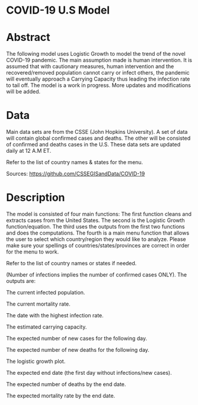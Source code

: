 # COVID-19 U.S Model

# Abstract
The following model uses Logistic Growth to model the trend of the novel COVID-19 pandemic. The main assumption made is human intervention. It is assumed that with cautionary measures, human intervention and the recovered/removed population cannot carry or infect others, the pandemic will eventually approach a Carrying Capacity thus leading the infection rate to tail off. 
The model is a work in progress. More updates and modifications will be added.

# Data
Main data sets are from the CSSE (John Hopkins University). A set of data will contain global confirmed cases and deaths. The other will be consisted of confirmed and deaths cases in the U.S. These data sets are updated daily at 12 A.M ET.

Refer to the list of country names & states for the menu.

Sources: https://github.com/CSSEGISandData/COVID-19

# Description
The model is consisted of four main functions:
The first function cleans and extracts cases from the United States.
The second is the Logistic Growth function/equation.
The third uses the outputs from the first two functions and does the computations. 
The fourth is a main menu function that allows the user to select which country/region they would like to analyze.
Please make sure your spellings of countries/states/provinces are correct in order for the menu to work. 

Refer to the list of country names or states if needed. 

(Number of infections implies the number of confirmed cases ONLY).
The outputs are:

The current infected population.

The current mortality rate.

The date with the highest infection rate.

The estimated carrying capacity.

The expected number of new cases for the following day.

The expected number of new deaths for the following day.

The logistic growth plot.

The expected end date (the first day without infections/new cases).

The expected number of deaths by the end date.

The expected mortality rate by the end date.
